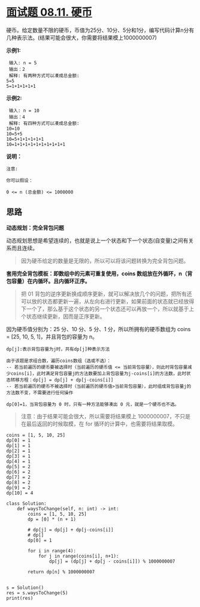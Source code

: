 # [面试题 08.11. 硬币](https://leetcode-cn.com/problems/coin-lcci/)

硬币。给定数量不限的硬币，币值为25分、10分、5分和1分，编写代码计算n分有几种表示法。(结果可能会很大，你需要将结果模上1000000007)

**示例1:**

```
 输入: n = 5
 输出：2
 解释: 有两种方式可以凑成总金额:
5=5
5=1+1+1+1+1
```

**示例2:**

```
 输入: n = 10
 输出：4
 解释: 有四种方式可以凑成总金额:
10=10
10=5+5
10=5+1+1+1+1+1
10=1+1+1+1+1+1+1+1+1+1
```

**说明：**

```
注意:

你可以假设：

0 <= n (总金额) <= 1000000
```



## 思路

**动态规划：完全背包问题**

动态规划思想是希望连续的，也就是说上一个状态和下一个状态(自变量)之间有关系而且连续。

> 因为硬币给定的数量是无限的，所以可以将该问题转换为完全背包问题。

**套用完全背包模板：即数组中的元素可重复使用，coins 数组放在外循环，n（背包容量）在内循环。且内循环正序。**

> 把 01 背包的逆序更新换成顺序更新，就可以解决放几个的问题，把所有还可以放的状态都更新一遍，从左向右进行更新，如果前面的状态就已经放得下一个了，那么基于这个状态的另一个状态还可以再放一个，所以就基于上个状态继续更新，因而是正序更新。
>

因为硬币值分别为：25 分、10 分、5 分、1 分，所以所拥有的硬币数组为 coins = [25, 10, 5, 1]，并且背包的容量为 n。

```
dp[j]:表示背包容量为j时，共有dp[j]种表示方法

由于该题是求组合数，遍历coins数组（选或不选）：
-- 若当前遍历的硬币要被选择时（当前遍历的硬币值 <= 当前背包容量），则此时背包容量减少coins[i]，此时满足背包容量j的方法数要加上背包容量为j-coins[i]的方法数，此时状态转移方程：dp[j] = dp[j] + dp[j-coins[i]]
-- 若当前遍历的硬币不被选择时（当前遍历的硬币值>当前背包容量），此时组成背包容量j的方法数不变，不需要进行任何操作
```

```
dp[0]=1，当背包容量为 0 时，只有一种方法能够凑出 0 元，就是一个硬币也不选。
```

> 注意：由于结果可能会很大，所以需要将结果模上 1000000007，不只是在最后返回的时候取模，在 for 循环的计算中，也需要将结果取模。
>



```
coins = [1, 5, 10, 25]
dp[0] = 1
dp[1] = 1
dp[2] = 1
dp[3] = 1
dp[4] = 1
dp[5] = 2
dp[6] = 2
dp[7] = 2
dp[8] = 2
dp[9] = 2
dp[10] = 4
```



```
class Solution:
    def waysToChange(self, n: int) -> int:
        coins = [1, 5, 10, 25]
        dp = [0] * (n + 1)

        # dp[j] = dp[j] + dp[j-coins[i]]
        # dp[]
        dp[0] = 1

        for i in range(4):
            for j in range(coins[i], n+1):
                dp[j] = (dp[j] + dp[j - coins[i]]) % 1000000007

        return dp[n] % 1000000007


s = Solution()
res = s.waysToChange(5)
print(res)

```

